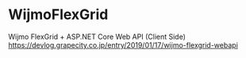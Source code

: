 # WijmoFlexGrid
Wijmo FlexGrid + ASP.NET Core Web API (Client Side)
https://devlog.grapecity.co.jp/entry/2019/01/17/wijmo-flexgrid-webapi

